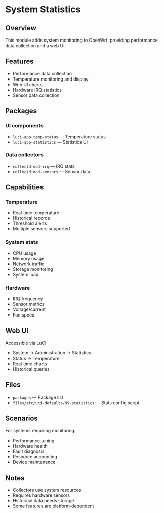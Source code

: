 # System Statistics

## Overview

This module adds system monitoring to OpenWrt, providing performance data collection and a web UI.

## Features

- Performance data collection
- Temperature monitoring and display
- Web UI charts
- Hardware IRQ statistics
- Sensor data collection

## Packages

### UI components
- `luci-app-temp-status` — Temperature status
- `luci-app-statistics` — Statistics UI

### Data collectors
- `collectd-mod-irq` — IRQ stats
- `collectd-mod-sensors` — Sensor data

## Capabilities

### Temperature
- Real‑time temperature
- Historical records
- Threshold alerts
- Multiple sensors supported

### System stats
- CPU usage
- Memory usage
- Network traffic
- Storage monitoring
- System load

### Hardware
- IRQ frequency
- Sensor metrics
- Voltage/current
- Fan speed

## Web UI

Accessible via LuCI:
- System → Administration → Statistics
- Status → Temperature
- Real‑time charts
- Historical queries

## Files

- `packages` — Package list
- `files/etc/uci-defaults/99-statistics` — Stats config script

## Scenarios

For systems requiring monitoring:
- Performance tuning
- Hardware health
- Fault diagnosis
- Resource accounting
- Device maintenance

## Notes

- Collectors use system resources
- Requires hardware sensors
- Historical data needs storage
- Some features are platform‑dependent
